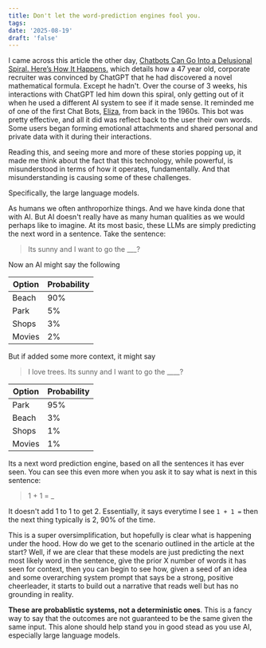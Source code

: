 ```yaml
---
title: Don't let the word-prediction engines fool you.
tags: 
date: '2025-08-19'
draft: 'false'
---
```


I came across this article the other day, [Chatbots Can Go Into a Delusional Spiral. Here’s How It Happens.](https://www.nytimes.com/2025/08/08/technology/ai-chatbots-delusions-chatgpt.html) which details how a 47 year old, corporate recruiter was convinced by ChatGPT that he had discovered a novel mathematical formula. Except he hadn't. Over the course of 3 weeks, his interactions with ChatGPT led him down this spiral, only getting out of it when he used a different AI system to see if it made sense. It reminded me of one of the first Chat Bots, [Eliza](https://www.cprime.com/resources/blog/lessons-and-warnings-from-the-original-chatbot-eliza/#:~:text=In%20the%20fast%2Dpaced%20race,and%20emotions%20onto%20the%20program.), from back in the 1960s. This bot was pretty effective, and all it did was reflect back to the user their own words. Some users began forming emotional attachments and shared personal and private data with it during their interactions.

Reading this, and seeing more and more of these stories popping up, it made me think about the fact that this technology, while powerful, is misunderstood in terms of how it operates, fundamentally. And that misunderstanding is causing some of these challenges.

Specifically, the large language models.

As humans we often anthroporhize things. And we have kinda done that with AI. But AI doesn't really have as many human qualities as we would perhaps like to imagine. At its most basic, these LLMs are simply predicting the next word in a sentence. Take the sentence:

> Its sunny and I want to go the ___?

Now an AI might say the following

| Option  | Probability |
|---------|-------------|
| Beach   | 90%         |
| Park    | 5%          |
| Shops   | 3%          |
| Movies  | 2%          |

But if added some more context, it might say

> I love trees. Its sunny and I want to go the ____?

| Option | Probability |
|--------|-------------|
| Park   | 95%         |
| Beach  | 3%          |
| Shops  | 1%          |
| Movies | 1%          |

Its a next word prediction engine, based on all the sentences it has ever seen. You can see this even more when you ask it to say what is next in this sentence:

> 1 + 1 = _

It doesn't add 1 to 1 to get 2. Essentially, it says everytime I see ```1 + 1 =``` then the next thing typically is 2, 90% of the time.

This is a super oversimplification, but hopefully is clear what is happening under the hood. How do we get to the scenario outlined in the article at the start? Well, if we are clear that these models are just predicting the next most likely word in the sentence, give the prior X number of words it has seen for context, then you can begin to see how, given a seed of an idea and some overarching system prompt that says be a strong, positive cheerleader, it starts to build out a narrative that reads well but has no grounding in reality.

**These are probablistic systems, not a deterministic ones**. This is a fancy way to say that the outcomes are not guaranteed to be the same given the same input. This alone should help stand you in good stead as you use AI, especially large language models.